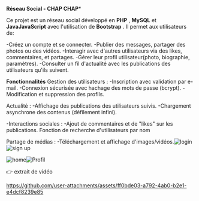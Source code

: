 ****Réseau Social - CHAP CHAP*****

Ce projet est un réseau social développé en **PHP** , **MySQL** et **JavaJavaScript** avec l'utilisation de **Bootstrap** . 
Il permet aux utilisateurs de:

-Créez un compte et  se connecter.
-Publier des messages, partager des photos ou des vidéos.
-Interagir avec d'autres utilisateurs via des likes, commentaires, et partages.
-Gérer leur profil utilisateur(photo, biographie, paramètres).
-Consulter un fil d'actualité avec les publications des utilisateurs qu'ils suivent.

**Fonctionnalités**
Gestion des utilisateurs :
-Inscription avec validation par e-mail.
-Connexion sécurisée avec hachage des mots de passe (bcrypt).
-Modification et suppression des profils.

Actualité :
-Affichage des publications des utilisateurs suivis.
-Chargement asynchrone des contenus (défilement infini).

-Interactions sociales :
-Ajout de commentaires et de "likes" sur les publications.
Fonction de recherche d'utilisateurs par nom 

Partage de médias :
-Téléchargement et affichage d'images/vidéos.![login](https://github.com/user-attachments/assets/96bac30e-adda-4789-99f5-5aa60501b61d)
![sign up](https://github.com/user-attachments/assets/bb672450-9fa9-4107-8ed3-27e011748c5a)

![home](https://github.com/user-attachments/assets/231a4dd6-00ca-43c9-bff8-7fbfa837ec30)![Profil](https://github.com/user-attachments/assets/0920d273-8359-4a11-8aef-0dc8f68ef9fd)


👉 extrait de vidéo


https://github.com/user-attachments/assets/ff0bde03-a792-4ab0-b2e1-e4dcf8239e85







